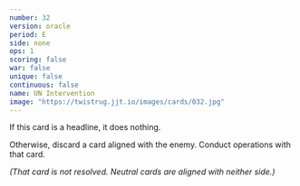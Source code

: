```yaml
---
number: 32
version: oracle
period: E
side: none
ops: 1
scoring: false
war: false
unique: false
continuous: false
name: UN Intervention
image: "https://twistrug.jjt.io/images/cards/032.jpg"
---
```

If this card is a headline, it does nothing.

Otherwise, discard a card aligned with the enemy. Conduct operations with that card.

*(That card is not resolved. Neutral cards are aligned with neither side.)*

